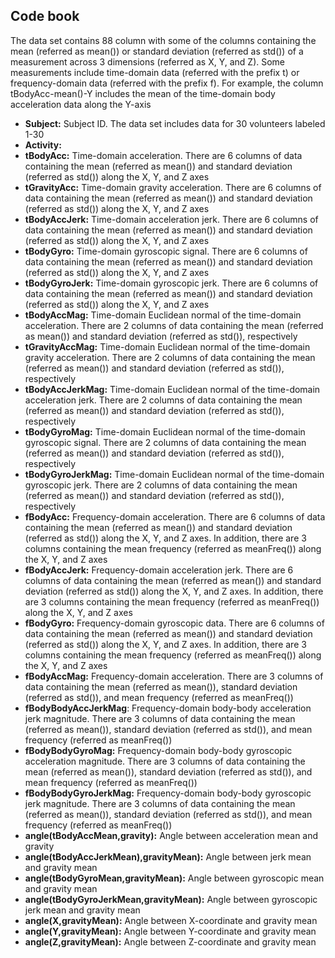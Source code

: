 ## Code book
The data set contains 88 column with some of the columns containing the mean (referred as mean()) or standard deviation (referred as std()) of a measurement across 3 dimensions (referred as X, Y, and Z). Some measurements include time-domain data (referred with the prefix t) or frequency-domain data (referred with the prefix f). For example, the column tBodyAcc-mean()-Y includes the mean of the time-domain body acceleration data along the Y-axis
* **Subject:** Subject ID. The data set includes data for 30 volunteers labeled 1-30	
* **Activity:** 	
* **tBodyAcc:** Time-domain acceleration. There are 6 columns of data containing the mean (referred as mean()) and standard deviation (referred as std()) along the X, Y, and Z axes
* **tGravityAcc:** Time-domain gravity acceleration. There are 6 columns of data containing the mean (referred as mean()) and standard deviation (referred as std()) along the X, Y, and Z axes
* **tBodyAccJerk:** Time-domain acceleration jerk. There are 6 columns of data containing the mean (referred as mean()) and standard deviation (referred as std()) along the X, Y, and Z axes
* **tBodyGyro:** Time-domain gyroscopic signal. There are 6 columns of data containing the mean (referred as mean()) and standard deviation (referred as std()) along the X, Y, and Z axes
* **tBodyGyroJerk:** Time-domain gyroscopic jerk. There are 6 columns of data containing the mean (referred as mean()) and standard deviation (referred as std()) along the X, Y, and Z axes
* **tBodyAccMag:** Time-domain Euclidean normal of the time-domain acceleration. There are 2 columns of data containing the mean (referred as mean()) and standard deviation (referred as std()), respectively
* **tGravityAccMag:** Time-domain Euclidean normal of the time-domain gravity acceleration. There are 2 columns of data containing the mean (referred as mean()) and standard deviation (referred as std()), respectively		
* **tBodyAccJerkMag:** Time-domain Euclidean normal of the time-domain acceleration jerk. There are 2 columns of data containing the mean (referred as mean()) and standard deviation (referred as std()), respectively		
* **tBodyGyroMag:** Time-domain Euclidean normal of the time-domain gyroscopic signal. There are 2 columns of data containing the mean (referred as mean()) and standard deviation (referred as std()), respectively
* **tBodyGyroJerkMag:** Time-domain Euclidean normal of the time-domain gyroscopic jerk. There are 2 columns of data containing the mean (referred as mean()) and standard deviation (referred as std()), respectively
* **fBodyAcc:** Frequency-domain acceleration. There are 6 columns of data containing the mean (referred as mean()) and standard deviation (referred as std()) along the X, Y, and Z axes. In addition, there are 3 columns containing the mean frequency (referred as meanFreq()) along the X, Y, and Z axes
* **fBodyAccJerk:** Frequency-domain acceleration jerk. There are 6 columns of data containing the mean (referred as mean()) and standard deviation (referred as std()) along the X, Y, and Z axes. In addition, there are 3 columns containing the mean frequency (referred as meanFreq()) along the X, Y, and Z axes
* **fBodyGyro:** Frequency-domain gyroscopic data. There are 6 columns of data containing the mean (referred as mean()) and standard deviation (referred as std()) along the X, Y, and Z axes. In addition, there are 3 columns containing the mean frequency (referred as meanFreq()) along the X, Y, and Z axes	
* **fBodyAccMag:** Frequency-domain acceleration. There are 3 columns of data containing the mean (referred as mean()), standard deviation (referred as std()), and mean frequency (referred as meanFreq())
* **fBodyBodyAccJerkMag**: Frequency-domain body-body acceleration jerk magnitude. There are 3 columns of data containing the mean (referred as mean()), standard deviation (referred as std()), and mean frequency (referred as meanFreq())	
* **fBodyBodyGyroMag:** Frequency-domain body-body gyroscopic acceleration magnitude. There are 3 columns of data containing the mean (referred as mean()), standard deviation (referred as std()), and mean frequency (referred as meanFreq())
* **fBodyBodyGyroJerkMag:** Frequency-domain body-body gyroscopic jerk magnitude. There are 3 columns of data containing the mean (referred as mean()), standard deviation (referred as std()), and mean frequency (referred as meanFreq())	
* **angle(tBodyAccMean,gravity):** Angle between acceleration mean and gravity
* **angle(tBodyAccJerkMean),gravityMean):** Angle between jerk mean and gravity	mean
* **angle(tBodyGyroMean,gravityMean):** Angle between gyroscopic mean and gravity	mean
* **angle(tBodyGyroJerkMean,gravityMean):** Angle between gyroscopic jerk mean and gravity mean	
* **angle(X,gravityMean):** Angle between X-coordinate and gravity mean	
* **angle(Y,gravityMean):** Angle between Y-coordinate and gravity mean
* **angle(Z,gravityMean):** Angle between Z-coordinate and gravity mean





